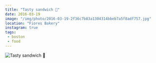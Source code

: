```yaml
---
title: "Tasty sandwich 🍞"
date: 2016-03-19
image: "/img/photo/2016-03-19-2f36c7b83a1304314bbeb7a5f8adf757.jpg"
location: "Fiores Bakery"
instagram: true
tags:
 - boston
 - food
---
```


![Tasty sandwich 🍞](/img/photo/2016-03-19-2f36c7b83a1304314bbeb7a5f8adf757.jpg)
